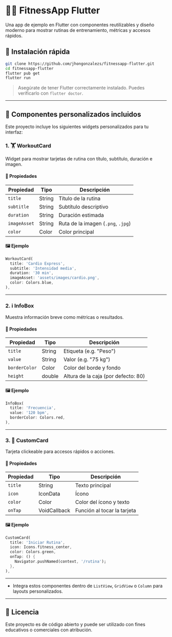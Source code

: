 # 🏋️‍♂️ FitnessApp Flutter

Una app de ejemplo en Flutter con componentes reutilizables y diseño moderno para mostrar rutinas de entrenamiento, métricas y accesos rápidos.

## 🚀 Instalación rápida

```bash
git clone https://github.com/jhongonzalezs/fitnessapp-flutter.git
cd fitnessapp-flutter
flutter pub get
flutter run
```

> Asegúrate de tener Flutter correctamente instalado. Puedes verificarlo con `flutter doctor`.

---

## 📱 Componentes personalizados incluidos

Este proyecto incluye los siguientes widgets personalizados para tu interfaz:

### 1. 🏋️ WorkoutCard

Widget para mostrar tarjetas de rutina con título, subtítulo, duración e imagen.

#### 🔧 Propiedades

| Propiedad    | Tipo     | Descripción |
|--------------|----------|-------------|
| `title`      | String   | Título de la rutina |
| `subtitle`   | String   | Subtítulo descriptivo |
| `duration`   | String   | Duración estimada |
| `imageAsset` | String   | Ruta de la imagen (`.png`, `.jpg`) |
| `color`      | Color    | Color principal |

#### 🖼️ Ejemplo

```dart
WorkoutCard(
  title: 'Cardio Express',
  subtitle: 'Intensidad media',
  duration: '30 min',
  imageAsset: 'assets/images/cardio.png',
  color: Colors.blue,
),
```

---

### 2. ℹ️ InfoBox

Muestra información breve como métricas o resultados.

#### 🔧 Propiedades

| Propiedad      | Tipo     | Descripción |
|----------------|----------|-------------|
| `title`        | String   | Etiqueta (e.g. "Peso") |
| `value`        | String   | Valor (e.g. "75 kg") |
| `borderColor`  | Color    | Color del borde y fondo |
| `height`       | double   | Altura de la caja (por defecto: 80) |

#### 🖼️ Ejemplo

```dart
InfoBox(
  title: 'Frecuencia',
  value: '120 bpm',
  borderColor: Colors.red,
),
```

---

### 3. 🧩 CustomCard

Tarjeta clickeable para accesos rápidos o acciones.

#### 🔧 Propiedades

| Propiedad  | Tipo         | Descripción |
|------------|--------------|-------------|
| `title`    | String       | Texto principal |
| `icon`     | IconData     | Ícono |
| `color`    | Color        | Color del ícono y texto |
| `onTap`    | VoidCallback | Función al tocar la tarjeta |

#### 🖼️ Ejemplo

```dart
CustomCard(
  title: 'Iniciar Rutina',
  icon: Icons.fitness_center,
  color: Colors.green,
  onTap: () {
    Navigator.pushNamed(context, '/rutina');
  },
),
```

---

- Integra estos componentes dentro de `ListView`, `GridView` o `Column` para layouts personalizados.

---

## 📃 Licencia

Este proyecto es de código abierto y puede ser utilizado con fines educativos o comerciales con atribución.
